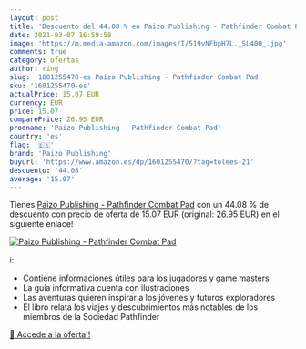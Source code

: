 ```yaml
---
layout: post
title: 'Descuento del 44.08 % en Paizo Publishing - Pathfinder Combat Pad'
date: 2021-03-07 16:59:58
image: 'https://m.media-amazon.com/images/I/519vNFbpH7L._SL400_.jpg'
comments: true
category: ofertas
author: ring
slug: '1601255470-es Paizo Publishing - Pathfinder Combat Pad'
sku: '1601255470-es'
actualPrice: 15.07 EUR
currency: EUR
price: 15.07
comparePrice: 26.95 EUR
prodname: 'Paizo Publishing - Pathfinder Combat Pad'
country: 'es'
flag: '🇪🇸'
brand: 'Paizo Publishing'
buyurl: 'https://www.amazon.es/dp/1601255470/?tag=tolees-21'
descuento: '44.08'
average: '15.07'
---
```


Tienes [Paizo Publishing - Pathfinder Combat Pad](https://www.amazon.es/dp/1601255470/?tag=tolees-21) con un 44.08 % de descuento con precio de oferta de 15.07 EUR (original: 26.95 EUR) en el siguiente enlace!

[![Paizo Publishing - Pathfinder Combat Pad](https://m.media-amazon.com/images/I/519vNFbpH7L._SL400_.jpg)](https://www.amazon.es/dp/1601255470/?tag=tolees-21)

ℹ️:

- Contiene informaciones útiles para los jugadores y game masters
- La guía informativa cuenta con ilustraciones
- Las aventuras quieren inspirar a los jóvenes y futuros exploradores
- El libro relata los viajes y descubrimientos más notables de los miembros de la Sociedad Pathfinder

[🛒 Accede a la oferta!!](https://www.amazon.es/dp/1601255470/?tag=tolees-21)
